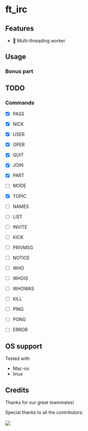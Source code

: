 #  ft_irc

## Features

- 🚀 Multi-threading worker

## Usage

<!-- todo: add instructions of start server -->
<!---->
<!-- ```bash -->
<!-- ``` -->

### Bonus part

</div>

## TODO

### Commands

 - [x] PASS
 - [x] NICK
 - [x] USER
 - [x] OPER
 - [x] QUIT
 - [x] JOIN
 - [x] PART
 - [ ] MODE
 - [x] TOPIC
 - [ ] NAMES
 - [ ] LIST
 - [ ] INVITE
 - [ ] KICK
 - [ ] PRIVMSG
 - [ ] NOTICE
 - [ ] WHO
 - [ ] WHOIS
 - [ ] WHOWAS
 - [ ] KILL
 - [ ] PING
 - [ ] PONG
 - [ ] ERROR


## OS support

Tested with

- Mac-os 
- linux

## Credits

Thanks for our great teammates!

Special thanks to all the contributors:
<br><br>
<a href="https://github.com/42-serv/ft_irc/graphs/contributors">
    <img src="https://contrib.rocks/image?repo=42-serv/ft_irc" />
</a>
